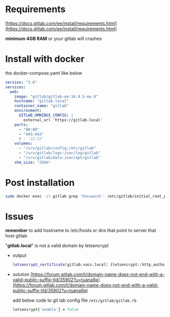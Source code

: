 # Requirements

[https://docs.gitlab.com/ee/install/requirements.html](https://docs.gitlab.com/ee/install/requirements.html)

**minimum 4GB RAM** or your gitlab will crashes

# Install with docker

the docker-compose.yaml like below

```yaml
version: "3.6"
services:
  web:
    image: "gitlab/gitlab-ee:14.9.5-ee.0"
    hostname: "gitlab.local"
    container_name: "gitlab"
    environment:
      GITLAB_OMNIBUS_CONFIG: |
        external_url 'https://gitlab.local'
    ports:
      - "80:80"
      - "443:443"
      # - '22:22'
    volumes:
      - "/srv/gitlab/config:/etc/gitlab"
      - "/srv/gitlab/logs:/var/log/gitlab"
      - "/srv/gitlab/data:/var/opt/gitlab"
    shm_size: "256m"
```

# Post installation

```bash
sudo docker exec -it gitlab grep 'Password:' /etc/gitlab/initial_root_password
```

# Issues

**remember** to add hostname to /etc/hosts or dns that point to server that host gitlab

"**gitlab.local**" is not a valid domain by letsencrypt

- output

  ```bash
  letsencrypt_certificate[gitlab.vacs.local] (letsencrypt::http_authorization line 5) had an error: Acme::Client::Error::RejectedIdentifier: acme_certificate[staging] (/opt/gitlab/embedded/cookbooks/cache/cookbooks/letsencrypt/resources/certificate.rb line 25) had an error: Acme::Client::Error::RejectedIdentifier: Error creating new order :: Cannot issue for “gitlab.vacs.local”: Domain name does not end with a valid public suffix (TLD)
  ```

- solution
  [https://forum.gitlab.com/t/domain-name-does-not-end-with-a-valid-public-suffix-tld/35902?u=tuana9a](https://forum.gitlab.com/t/domain-name-does-not-end-with-a-valid-public-suffix-tld/35902?u=tuana9a)

  add below code to git lab config file `/etc/gitlab/gitlab.rb`

  ```ruby
  letsencrypt['enable'] = false
  ```
